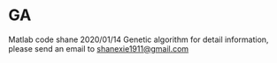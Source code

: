 # GA
Matlab code
shane 2020/01/14
Genetic algorithm
for detail information, please send an email to shanexie1911@gmail.com
